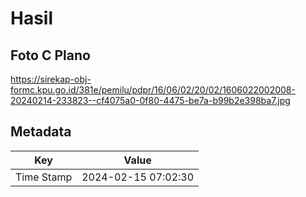 # Hasil

## Foto C Plano

https://sirekap-obj-formc.kpu.go.id/381e/pemilu/pdpr/16/06/02/20/02/1606022002008-20240214-233823--cf4075a0-0f80-4475-be7a-b99b2e398ba7.jpg


## Metadata

| Key        | Value               |
| ---------- | ------------------- |
| Time Stamp | 2024-02-15 07:02:30 |



